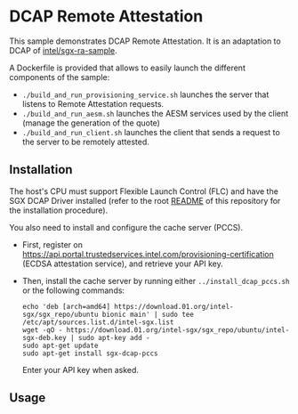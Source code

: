 DCAP Remote Attestation
=======================

This sample demonstrates DCAP Remote Attestation.
It is an adaptation to DCAP of [intel/sgx-ra-sample](https://github.com/intel/sgx-ra-sample).

A Dockerfile is provided that allows to easily launch the different components of the sample:
- `./build_and_run_provisioning_service.sh` launches the server that listens to Remote Attestation requests.
- `./build_and_run_aesm.sh` launches the AESM services used by the client (manage the generation of the quote)
- `./build_and_run_client.sh` launches the client that sends a request to the server to be remotely attested.

Installation
------------

The host's CPU must support Flexible Launch Control (FLC) and have the SGX DCAP Driver installed (refer to the root [README](../README.md) of this repository for the installation procedure).

You also need to install and configure the cache server (PCCS).

* First, register on https://api.portal.trustedservices.intel.com/provisioning-certification (ECDSA attestation service), and retrieve your API key.

* Then, install the cache server by running either `../install_dcap_pccs.sh` or the following commands:
  ```
  echo 'deb [arch=amd64] https://download.01.org/intel-sgx/sgx_repo/ubuntu bionic main' | sudo tee /etc/apt/sources.list.d/intel-sgx.list
  wget -qO - https://download.01.org/intel-sgx/sgx_repo/ubuntu/intel-sgx-deb.key | sudo apt-key add -
  sudo apt-get update
  sudo apt-get install sgx-dcap-pccs
  ```

  Enter your API key when asked.


Usage
-----
